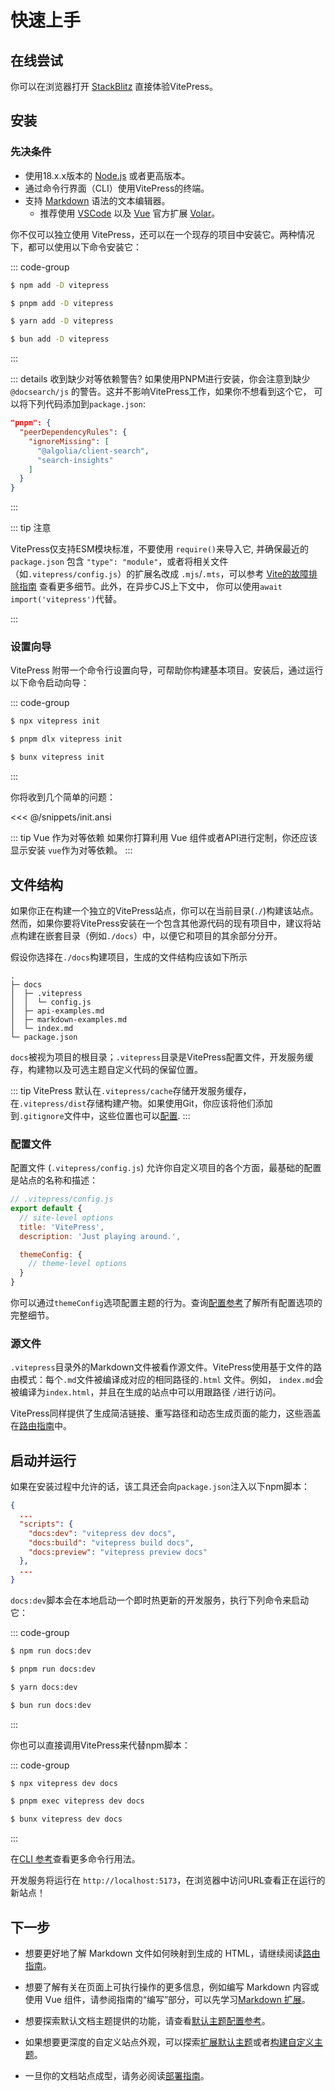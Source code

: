 # 快速上手

## 在线尝试

你可以在浏览器打开 [StackBlitz](https://vitepress.new) 直接体验VitePress。

## 安装

### 先决条件

+ 使用18.x.x版本的 [Node.js](https://nodejs.cn/) 或者更高版本。
+ 通过命令行界面（CLI）使用VitePress的终端。
+ 支持 [Markdown](https://en.wikipedia.org/wiki/Markdown) 语法的文本编辑器。
  + 推荐使用 [VSCode](https://code.visualstudio.com/) 以及 [Vue](https://cn.vuejs.org/) 官方扩展 [Volar](https://marketplace.visualstudio.com/items?itemName=Vue.volar)。

你不仅可以独立使用 VitePress，还可以在一个现存的项目中安装它。两种情况下，都可以使用以下命令安装它：

::: code-group

``` sh [npm]
$ npm add -D vitepress
```

```sh [pnpm]
$ pnpm add -D vitepress
```

```sh [yarn]
$ yarn add -D vitepress
```

```sh [bun]
$ bun add -D vitepress
```

:::

::: details 收到缺少对等依赖警告?
如果使用PNPM进行安装，你会注意到缺少 `@docsearch/js` 的警告。这并不影响VitePress工作，如果你不想看到这个它， 可以将下列代码添加到`package.json`:

```json
"pnpm": {
  "peerDependencyRules": {
    "ignoreMissing": [
      "@algolia/client-search",
      "search-insights"
    ]
  }
}
```

:::

::: tip 注意

VitePress仅支持ESM模块标准，不要使用 `require()`来导入它, 并确保最近的 `package.json` 包含 `"type": "module"`，或者将相关文件（如`.vitepress/config.js`）的扩展名改成 `.mjs`/`.mts`，可以参考 [Vite的故障排除指南](http://vitejs.dev/guide/troubleshooting.html#this-package-is-esm-only) 查看更多细节。此外，在异步CJS上下文中， 你可以使用`await import('vitepress')`代替。

:::

### 设置向导

VitePress 附带一个命令行设置向导，可帮助你构建基本项目。安装后，通过运行以下命令启动向导：

::: code-group

```sh [npm]
$ npx vitepress init
```

```sh [pnpm]
$ pnpm dlx vitepress init
```

```sh [bun]
$ bunx vitepress init
```

:::

你将收到几个简单的问题：

<<< @/snippets/init.ansi

::: tip Vue 作为对等依赖
如果你打算利用 Vue 组件或者API进行定制，你还应该显示安装 `vue`作为对等依赖。
:::

## 文件结构

如果你正在构建一个独立的VitePress站点，你可以在当前目录(`./`)构建该站点。然而，如果你要将VitePress安装在一个包含其他源代码的现有项目中，建议将站点构建在嵌套目录（例如`./docs`）中，以便它和项目的其余部分分开。

假设你选择在`./docs`构建项目，生成的文件结构应该如下所示

```
.
├─ docs
│  ├─ .vitepress
│  │  └─ config.js
│  ├─ api-examples.md
│  ├─ markdown-examples.md
│  └─ index.md
└─ package.json
```

`docs`被视为项目的根目录；`.vitepress`目录是VitePress配置文件，开发服务缓存，构建物以及可选主题自定义代码的保留位置。

::: tip
VitePress 默认在`.vitepress/cache`存储开发服务缓存，在`.vitepress/dist`存储构建产物。如果使用Git，你应该将他们添加到`.gitignore`文件中，这些位置也可以[配置](../reference/site-config#输出目录).
:::

### 配置文件

配置文件 (`.vitepress/config.js`) 允许你自定义项目的各个方面，最基础的配置是站点的名称和描述：

```js
// .vitepress/config.js
export default {
  // site-level options
  title: 'VitePress',
  description: 'Just playing around.',

  themeConfig: {
    // theme-level options
  }
}
```
你可以通过`themeConfig`选项配置主题的行为。查询[配置参考](../reference/site-config)了解所有配置选项的完整细节。

### 源文件

`.vitepress`目录外的Markdown文件被看作源文件。VitePress使用基于文件的路由模式：每个`.md`文件被编译成对应的相同路径的`.html` 文件。例如， `index.md`会被编译为`index.html`，并且在生成的站点中可以用跟路径 `/`进行访问。

VitePress同样提供了生成简洁链接、重写路径和动态生成页面的能力，这些涵盖在[路由指南](./routing)中。

## 启动并运行

如果在安装过程中允许的话，该工具还会向`package.json`注入以下npm脚本：

```json
{
  ...
  "scripts": {
    "docs:dev": "vitepress dev docs",
    "docs:build": "vitepress build docs",
    "docs:preview": "vitepress preview docs"
  },
  ...
}
```

`docs:dev`脚本会在本地启动一个即时热更新的开发服务，执行下列命令来启动它：

::: code-group

```sh [npm]
$ npm run docs:dev
```

```sh [pnpm]
$ pnpm run docs:dev
```

```sh [yarn]
$ yarn docs:dev
```

```sh [bun]
$ bun run docs:dev
```

:::

你也可以直接调用VitePress来代替npm脚本：

::: code-group

```sh [npm]
$ npx vitepress dev docs
```

```sh [pnpm]
$ pnpm exec vitepress dev docs
```

```sh [bun]
$ bunx vitepress dev docs
```

:::

在[CLI 参考](../reference/cli)查看更多命令行用法。

开发服务将运行在 `http://localhost:5173`，在浏览器中访问URL查看正在运行的新站点！

## 下一步

- 想要更好地了解 Markdown 文件如何映射到生成的 HTML，请继续阅读[路由指南](./routing)。

- 想要了解有关在页面上可执行操作的更多信息，例如编写 Markdown 内容或使用 Vue 组件，请参阅指南的“编写”部分，可以先学习[Markdown 扩展](./markdown)。

- 想要探索默认文档主题提供的功能，请查看[默认主题配置参考](../reference/default-theme-config)。

- 如果想要更深度的自定义站点外观，可以探索[扩展默认主题](./extending-default-theme)或者[构建自定义主题](./custom-theme)。

- 一旦你的文档站点成型，请务必阅读[部署指南](./deploy)。

